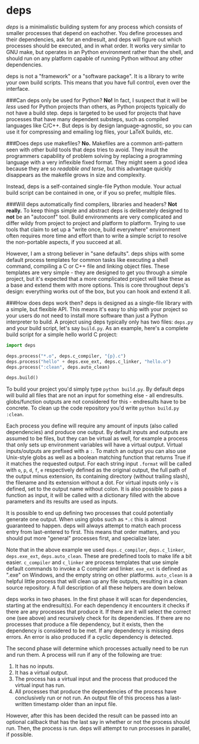 deps
======
_deps_ is a minimalistic building system for any process which consists of smaller processes that depend on eachother. You define processes and their dependencies, ask for an endresult, and deps will figure out which processes should be executed, and in what order. It works very similar to GNU make, but operates in an Python environment rather than the shell, and should run on any platform capable of running Python without any other dependencies.

deps is not a "framework" or a "software package". It is a library to write your own build scripts. This means that you have full control, even over the interface.

###Can deps only be used for Python?
__No!__ In fact, I suspect that it will be _less_ used for Python projects than others, as Python projects typically do not have a build step. deps is targeted to be used for projects that have processes that have many dependent substeps, such as compiled languages like C/C++. But deps is by design language-agnostic, so you can use it for compressing and emailing log files, your LaTeX builds, etc.

###Does deps use makefiles?
__No.__ Makefiles are a common anti-pattern seen with other build tools that deps tries to avoid. They insult the programmers capability of problem solving by replacing a programming language with a very inflexible fixed format. They might seem a good idea because they are so _readable and terse_, but this advantage quickly disappears as the makefile grows in size and complexity.

Instead, deps is a self-contained single-file Python module. Your actual build script can be contained in one, or if you so prefer, multiple files.

###Will deps automatically find compilers, libraries and headers?
__Not really.__ To keep things simple and abstract deps is deliberately designed to __not__ be an "autoconf" tool. Build environments are very complicated and differ wildy from project to project and platform to platform. Trying to use tools that claim to set up a "write once, build everywhere" environment often requires more time and effort than to write a simple script to resolve the non-portable aspects, if you succeed at all.

However, I am a strong believer in "sane defaults". deps ships with some default process templates for common tasks like executing a shell command, compiling a C or C++ file and linking object files. These templates are very simple - they are designed to get you through a simple project, but it's expected that a more complicated project will take these as a base and extend them with more options. This is core throughout deps's design: everything works out of the box, but you can hook and extend it all.

###How does deps work then?
deps is designed as a single-file library with a simple, but flexible API. This means it's easy to ship with your project so your users do not need to install more software than just a Python interpreter to build. A project using deps typically only has two files: `deps.py` and your build script, let's say `build.py`. As an example, here's a complete build script for a simple hello world C project:

```python
import deps

deps.process("*.o", deps.c_compiler, "{p}.c")
deps.process("hello" + deps.exe_ext, deps.c_linker, "hello.o")
deps.process(":clean", deps.auto_clean)

deps.build()
```

To build your project you'd simply type `python build.py`. By default deps will build all files that are not an input for something else - all endresults. globs/function outputs are not considered for this - endresults have to be concrete. To clean up the code repository you'd write `python build.py :clean`.

Each process you define will require any amount of inputs (also called dependencies) and produce one output. By default inputs and outputs are assumed to be files, but they can be virtual as well, for example a process that only sets up environment variables will have a virtual output. Virtual inputs/outputs are prefixed with a `:`. To match an output you can also use Unix-style globs as well as a boolean matching function that returns True if it matches the requested output. For each string input `.format` will be called with `o`, `p`, `d`, `f`, `e` respectively defined as the original output, the full path of the output minus extension, its containing directory (without trailing slash), the filename and its extension without a dot. For virtual inputs only `v` is defined, set to the output name without colon. It is also possible to pass a function as input, it will be called with a dictionary filled with the above parameters and its results are used as inputs.

It is possible to end up defining two processes that could potentially generate one output. When using globs such as `*.c` this is almost guaranteed to happen. deps will always attempt to match each process entry from last-entered to first. This means that order matters, and you should put more "general" processes first, and specialize later.

Note that in the above example we used `deps.c_compiler`, `deps.c_linker`, `deps.exe_ext`, `deps.auto_clean`. These are predefined tools to make life a bit easier. `c_compiler` and `c_linker` are process templates that use simple default commands to invoke a C compiler and linker. `exe_ext` is defined as ".exe" on Windows, and the empty string on other platforms. `auto_clean` is a helpful little process that will clean up any file outputs, resulting in a clean source repository. A full description of all these helpers are down below.

deps works in two phases. In the first phase it will scan for dependencies, starting at the endresult(s). For each dependency it encounters it checks if there are any processes that produce it. If there are it will select the correct one (see above) and recursively check for its dependencies. If there are no processes that produce a file dependency, but it exists, then the dependency is considered to be met. If any dependency is missing deps errors. An error is also produced if a cyclic dependency is detected.

The second phase will determine which processes actually need to be run and run them. A process will run if any of the following are true:

1. It has no inputs.
2. It has a virtual output.
3. The process has a virtual input and the process that produced the virtual input has run.
4. All processes that produce the dependencies of the process have conclusively run or not run. An output file of this process has a last-written timestamp older than an input file.

However, after this has been decided the result can be passed into an optional callback that has the last say in whether or not the process should run. Then, the process is run. deps will attempt to run processes in parallel, if possible.